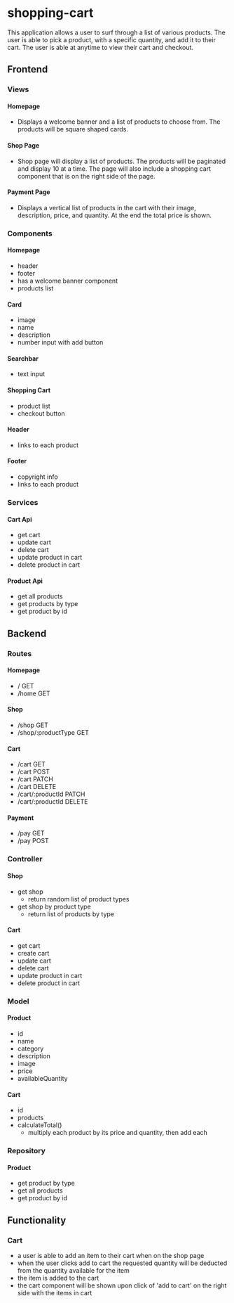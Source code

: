 # shopping-cart

This application allows a user to surf through a list of various products. The user is able to pick a product, with a specific quantity, and add it to their cart. The user is able at anytime to view their cart and checkout.

## Frontend

### Views

#### Homepage
- Displays a welcome banner and a list of products to choose from. The products will be square shaped cards.

#### Shop Page
- Shop page will display a list of products. The products will be paginated and display 10 at a time. The page will also include a shopping cart component that is on the right side of the page.

#### Payment Page
- Displays a vertical list of products in the cart with their image, description, price, and quantity. At the end the total price is shown.

### Components

#### Homepage
- header
- footer
- has a welcome banner component
- products list

#### Card
- image
- name
- description
- number input with add button

#### Searchbar
- text input

#### Shopping Cart
- product list
- checkout button

#### Header
- links to each product

#### Footer
- copyright info
- links to each product

### Services

#### Cart Api
- get cart
- update cart
- delete cart
- update product in cart
- delete product in cart

#### Product Api
- get all products
- get products by type
- get product by id

## Backend

### Routes

#### Homepage
- / GET
- /home GET 

#### Shop
- /shop GET
- /shop/:productType GET

#### Cart
- /cart GET
- /cart POST
- /cart PATCH
- /cart DELETE
- /cart/:productId PATCH
- /cart/:productId DELETE

#### Payment
- /pay GET
- /pay POST

### Controller

#### Shop
- get shop
    - return random list of product types
- get shop by product type
    - return list of products by type

#### Cart
- get cart
- create cart
- update cart
- delete cart
- update product in cart
- delete product in cart

### Model

#### Product
- id
- name
- category
- description
- image
- price
- availableQuantity

#### Cart
- id
- products
- calculateTotal()
    - multiply each product by its price and quantity, then add each

### Repository

#### Product
- get product by type
- get all products
- get product by id

## Functionality

### Cart
- a user is able to add an item to their cart when on the shop page
- when the user clicks add to cart the requested quantity will be deducted from the quantity available for the item
- the item is added to the cart
- the cart component will be shown upon click of 'add to cart' on the right side with the items in cart
